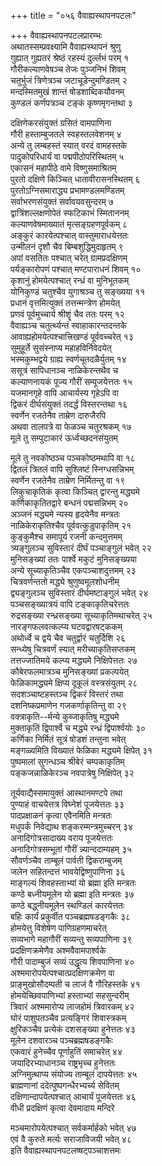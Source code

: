 +++
title = "०५६ वैवाह्यस्थापनपटलः"

+++
वैवाह्यस्थापनपटलप्रारम्भः    
अथातस्सम्प्रवक्ष्यामि वैवाह्यस्थापनं श्रुणु  
गुह्यात् गुह्यतरं श्रेष्ठं रहस्यं दुर्ल्लभं परम् १  
गौरीकल्याणवेषञ्च तेजः पुञ्जनिभं शिवम्  
चतुर्भुजं त्रिणेत्रञ्च जटाचूडेन्दुमण्डितम् २  
मन्दस्मितमुखं शान्तं षोडशाब्दिकयौवनम्  
कुण्डलं कर्णपत्रञ्च टङ्कं कृष्णमृगन्तथा ३  

दक्षिणेकरसंयुक्तं ग्रसितं वामपाणिना  
गौरी हस्ताम्बुजतले स्वहस्तलवेशनम् ४  
अन्ये तु लम्बहस्तं स्यात् वरदं वामहस्तके  
पादुकोपरिधार्यं वा पद्मपीठोपरिस्थितम् ५  
एकासनं महापीठे वामे विष्णुसमाश्रितम्  
पुरतो दक्षिणे किञ्चित् धातावीरासनस्थितम् ६  
पुरतोऽग्निसमाराद्ध्य प्रभामण्डलमण्डितम्  
सर्वाभरणसंयुक्तं सर्वावयवसुन्दरम् ७  
द्वात्रिंशल्लक्षणोपेतं स्फटिकाभं स्मिताननम्  
कल्याणवेषमाख्यातं मृत्सङ्ग्रहणपूर्वकम् ८  
अङ्कुरं कारयेत्पश्चात् वास्तुमाराधयेत्ततः  
उन्मीलनं दृशौ चैव बिम्बशुद्धिमुदाहृतम् ९  
अपां वसतितः पश्चात् चरेत् ग्रामप्रदक्षिणम्  
पर्यङ्कारोपणं पश्चात् मण्टपाराधनं शिवम् १०  
कृशानुं होमयेत्पश्चात् रन्ध्रं वा मुनिभूतकम्  
योनिकुण्डं चतुश्चैव युगाश्रञ्च तु सङ्ख्यया ११  
प्रधानं वृत्तमित्युक्तं तत्तन्मन्त्रेण होमयेत्  
प्रणवं पूर्वमुच्चार्य श्रीशॄं चैव ततः परम् १२  
वैवाह्यञ्च चतुर्त्थ्यन्तं स्वाहाकारन्तदन्तके  
आवाह्यहोमयेत्पश्चात्त्रिखण्डं पूर्ववच्चरेत् १३  
सुमुहूर्ते सुसंस्नाप्य महाहविर्निवेदयेत्  
भस्मकुम्भद्वये ग्राह्य स्वर्णचूतदळैर्युतम् १४  
ससूत्रं सापिधानञ्च नाळिकेरन्तथैव च  
कल्याणनायकं पूज्य गौरीं सम्पूजयेत्ततः १५  
यजमानगृहे वापि आचार्यस्य गृहेऽपि वा  
द्विकरं दीर्घसंयुक्तं तदर्द्धं विस्तरन्तथा १६  
स्वर्णेन रजतेनैव ताम्रेण दारुजैरपि  
अथवा तालपत्रे वा फेळञ्च चतुरश्रकम् १७  
मूले तु सम्पुटाकारं ऊर्ध्वच्छदनसंयुतम्  

मूले तु नवकोष्ठञ्च पञ्चकोष्ठमथापि वा १८  
द्वितलं त्रितलं वापि सुश्लिष्टं स्निग्धसन्निभम्  
स्वर्णेन रजतेनैव ताम्रेण निर्मितन्तु वा १९  
लिकुचाकृतिकं कृत्वा किञ्चित् द्वारन्तु मद्ध्यमे  
कर्णिकाकृतितद्वारे बन्धनं पद्मसन्निभम् २०  
अञ्जनं मद्ध्यमे न्यस्य हृदयेनैव मन्त्रतः  
नाळिकेराकृतिश्चैव पूर्ववत्कुडुपाकृतिम् २१  
कुङ्कुमैश्च समापूर्य रजनी कन्दमुत्तमम्  
त्र्यङ्गुलञ्च सुविस्तारं दीर्घं पञ्चाङ्गुलं भवेत् २२  
मुनिसङ्ख्यां ततः पार्श्वे मकुटं मुनिसङ्ख्यया  
अन्ये सूच्याकृतिञ्चैव एकपञ्चाशदुत्तमम् २३  
चित्रवर्णन्ततो मद्ध्ये श्रुणुष्वमूलशोधनीम्  
द्व्यङ्गुलञ्च सुविस्तारं दीर्घमष्टाङ्गुलं भवेत् २४  
पञ्चसङ्ख्यात्रयं वापि टङ्काकृतिचरेत्ततः  
रुद्रसङ्ख्या रन्ध्रसङ्ख्या सूच्याकृतिमथाचरेत् २५  
नारङ्गफलवत्कल्प्य घटवद्वारषट्ककम्  
अथोर्ध्वे च द्वये चैव चतुर्द्वारं चतुर्दिशि २६  
सन्ध्येषु चित्रवर्णं स्यात् मरीच्याकृतिसप्तकम्  
तत्तज्जातिमये कल्प्य मद्ध्यमे निक्षिपेत्ततः २७  
कौबेरफलमात्रञ्च मुनिसङ्ख्यां प्रकल्पयेत्  
फेळिकामद्ध्यमे क्षिप्य दूकूलं वस्त्रसंयुतम् २८  
सदशञ्चाष्टहस्तञ्च द्विकरं विस्तरं तथा  
दशनिष्कप्रमाणेन गजकर्णाकृतिन्तु वा २९  
वक्त्राकृति--र्मन्ये कुब्जाकृतिषु मद्ध्यमे  
मुक्ताकृतिं द्विपार्श्वे च मद्ध्ये रन्ध्रं द्विपार्श्वयोः ३०  
कर्णिका निर्मितं सूत्रं षोडशं तन्तुना भवेत्  
मङ्गळ्यमिति विख्यातं फेळिका मद्ध्यमे क्षिपेत् ३१  
पुष्पमालां सुगन्धञ्च श्रीबेरं चम्पकाकृतिम्  
पङ्कजन्नाळिकेरञ्च नवपात्रेषु निक्षिपेत् ३२  

तूर्यवाद्यैस्समायुक्तं आस्थानमण्टपे तथा  
पुण्याहं वाचयेत्तत्र विघ्नेशं पूजयेत्ततः ३३  
पादप्रक्षाळनं कृत्वा एवैनमिति मन्त्रतः  
मधुपर्कं निवेद्याथ शङ्करम्मन्त्रमुच्चरन् ३४  
अनादिगोत्रसादाख्य वराय पूजयेत्ततः  
अनादिगोत्रसम्भूतां गौरीं न्न्यान्ददाम्यहम् ३५  
सौवर्णञ्चैव ताम्बूलं पार्वती द्विकराम्बुजम्  
जलेन सहितन्दत्तं भावयेद्विष्णुपाणिना ३६  
माङ्गल्यं शिवहस्ताभ्यां यो ब्रह्मा इति मन्त्रतः  
कण्ठे बध्नीयमूलेन यो ब्रह्मा इति मन्त्रतः ३७  
कण्ठे बद्ध्नीयमूलेन स्थण्डिलं कारयेत्ततः  
बहिः कार्यं प्रकुर्वीत पञ्चब्रह्मषडङ्गकैः ३८  
होमयेत्तु विशेषेण पाणिग्रहणमाचरेत्  
सव्यभागे महागौरीं सव्यन्तु सव्यपाणिना ३९  
प्रदक्षिणक्रमेणैव अश्मवैवामपार्श्वके  
गौरी पादाम्बुजं सव्यं उद्धृत्य शिवपाणिना ४०  
अश्ममारोपयेत्पश्चात्प्रदक्षिणक्रमेण वा  
प्राङ्मुखोसौदम्पती च लाजं वै गौरिहस्तके ४१  
होमयेच्छिवपाणिभ्यां हस्ताभ्यां सहसुन्दरीम्  
त्रिवारं अश्ममारोप्य लाजहोमं त्रिवारकम् ४२  
घोरं पाशुपतञ्चैव प्रत्यङ्गिरं शिवास्त्रकम्  
क्षुरिकञ्चैव प्रत्येकं दशसङ्ख्या हुनेत्ततः ४३  
मूलेन दशवारञ्च पञ्चब्रह्मषडङ्गकैः  
एकवारं हुनेच्चैव पूर्णाहुतिं समाचरेत् ४४  
जयादिरभ्याधानञ्च राष्ट्रभृच्च हुनेत्ततः  
अग्निमुत्थाप्य संयोज्य ताम्बूलं दापयेत्ततः ४५  
ब्राह्मणानां ददेत्पुष्पगन्धैरभ्यर्च्य सेवितम्  
दक्षिणान्दापयेत्पश्चात् आचार्यं पूजयेत्ततः ४६  
वीधी प्रदक्षिणं कृत्वा देवमादाय मन्दिरे  

मञ्चमारोपयेत्पश्चात् सर्वकर्मार्हको भवेत् ४७  
एवं वै कुरुते मर्त्यः सराजाविजयी भवेत् ४८  
इति वैवाह्यस्थापनपटलष्षट्पञ्चाशत्तमः  

